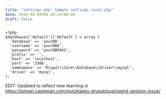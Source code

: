 ```yaml
---
title: "settings.php: Sample settings.local.php"
date: 2018-04-09T00:20:25+08:00
draft: false
---
```


```
<?php
$databases['default']['default'] = array (
  'database' => 'yourDB',
  'username' => 'yourDBA',
  'password' => 'yourDBPASS',
  'prefix' => '',
  'host' => 'localhost',
  'port' => '3306',
  'namespace' => 'Drupal\\Core\\Database\\Driver\\mysql',
  'driver' => 'mysql',
);
```

EDIT: Updated to reflect new learning in https://ismael.casimpan.com/quicktasks-drupal/post/weird-session-issue/
